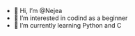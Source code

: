 - 👋 Hi, I’m @Nejea
- 👀 I’m interested in codind as a beginner
- 🌱 I’m currently learning Python and C


<!---
Nejea/Nejea is a ✨ special ✨ repository because its `README.md` (this file) appears on your GitHub profile.
You can click the Preview link to take a look at your changes.
--->

